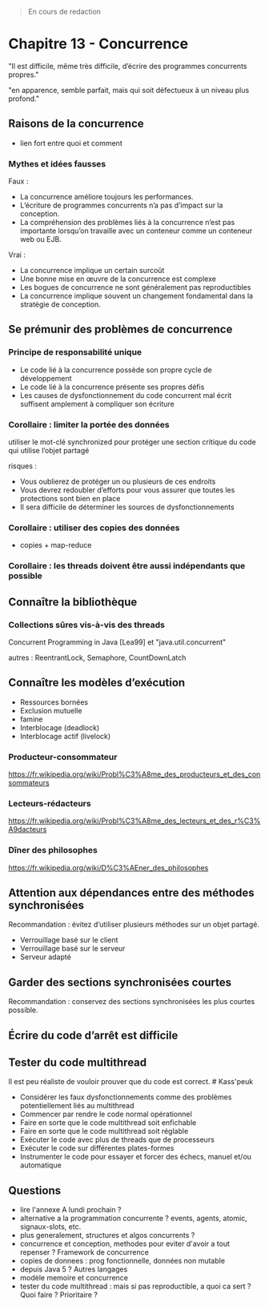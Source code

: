 
> En cours de redaction

# Chapitre 13 - Concurrence

"Il est difficile, même très difficile, d’écrire des programmes concurrents propres."

"en apparence, semble parfait, mais qui soit défectueux à un niveau plus profond."

## Raisons de la concurrence

- lien fort entre quoi et comment

### Mythes et idées fausses

Faux :

- La concurrence améliore toujours les performances.
- L’écriture de programmes concurrents n’a pas d’impact sur la conception.
- La compréhension des problèmes liés à la concurrence n’est pas importante lorsqu’on travaille 
avec un conteneur comme un conteneur web ou EJB.

Vrai :

- La concurrence implique un certain surcoût
- Une bonne mise en œuvre de la concurrence est complexe
- Les bogues de concurrence ne sont généralement pas reproductibles
- La concurrence implique souvent un changement fondamental dans la stratégie de conception.

## Se prémunir des problèmes de concurrence

### Principe de responsabilité unique

- Le code lié à la concurrence possède son propre cycle de développement
- Le code lié à la concurrence présente ses propres défis
- Les causes de dysfonctionnement du code concurrent mal écrit suffisent amplement à compliquer son écriture

### Corollaire : limiter la portée des données

utiliser le mot-clé synchronized pour protéger une section critique du code qui utilise l’objet partagé

risques :

- Vous oublierez de protéger un ou plusieurs de ces endroits
- Vous devrez redoubler d’efforts pour vous assurer que toutes les protections sont bien en place
- Il sera difficile de déterminer les sources de dysfonctionnements

### Corollaire : utiliser des copies des données

- copies + map-reduce

### Corollaire : les threads doivent être aussi indépendants que possible

## Connaître la bibliothèque

### Collections sûres vis-à-vis des threads

Concurrent Programming in Java [Lea99] et "java.util.concurrent"

autres : ReentrantLock, Semaphore, CountDownLatch

## Connaître les modèles d’exécution

- Ressources bornées
- Exclusion mutuelle 
- famine
- Interblocage (deadlock)
- Interblocage actif (livelock)

### Producteur-consommateur

https://fr.wikipedia.org/wiki/Probl%C3%A8me_des_producteurs_et_des_consommateurs

### Lecteurs-rédacteurs

https://fr.wikipedia.org/wiki/Probl%C3%A8me_des_lecteurs_et_des_r%C3%A9dacteurs

### Dîner des philosophes

https://fr.wikipedia.org/wiki/D%C3%AEner_des_philosophes

## Attention aux dépendances entre des méthodes synchronisées

Recommandation : évitez d’utiliser plusieurs méthodes sur un objet partagé.

- Verrouillage basé sur le client
- Verrouillage basé sur le serveur
- Serveur adapté

## Garder des sections synchronisées courtes

Recommandation : conservez des sections synchronisées les plus courtes possible.

## Écrire du code d’arrêt est difficile

## Tester du code multithread

Il est peu réaliste de vouloir prouver que du code est correct. # Kass'peuk

- Considérer les faux dysfonctionnements comme des problèmes potentiellement liés au multithread
- Commencer par rendre le code normal opérationnel
- Faire en sorte que le code multithread soit enfichable
- Faire en sorte que le code multithread soit réglable
- Exécuter le code avec plus de threads que de processeurs
- Exécuter le code sur différentes plates-formes
- Instrumenter le code pour essayer et forcer des échecs, manuel et/ou automatique


## Questions

- lire l'annexe A lundi prochain ?
- alternative a la programmation concurrente ? events, agents, atomic, signaux-slots, etc.
- plus generalement, structures et algos concurrents ?
- concurrence et conception, methodes pour eviter d'avoir a tout repenser ? Framework de concurrence
- copies de donnees : prog fonctionnelle, données non mutable
- depuis Java 5 ? Autres langages
- modèle memoire et concurrence
- tester du code multithread : mais si pas reproductible, a quoi ca sert ? Quoi faire ? Prioritaire ?
